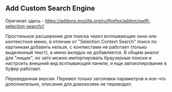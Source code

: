 ## Add Custom Search Engine
Оригинал здесь - <a href="https://addons.mozilla.org/ru/firefox/addon/swift-selection-search/" target="_blank">https://addons.mozilla.org/ru/firefox/addon/swift-selection-search//</a>
  
Простенькое расширение для поиска через всплывающее окно или контекстное меню, в отличии от "Selection Context Search" поиск по картинкам добавить нельзя, с контекстами не работает (только выделенный текст), в меню вкладок не добавляется. В общем аналог для "нищих", но зато можно импортировать браузерные поиски и настроить внешний вид всплывающей панели, и еще автокопирование в буфер работает.
  
Переведенная версия. Перевел только заголовки параметров и кое-что дополнительно, описания для домохозяек не переводил.  
  
